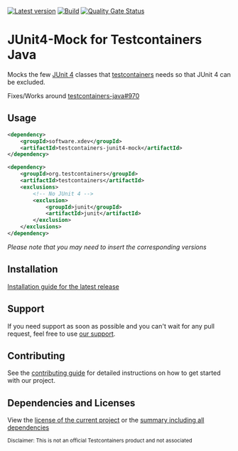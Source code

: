 [![Latest version](https://img.shields.io/maven-central/v/software.xdev/testcontainers-junit4-mock?logo=apache%20maven)](https://mvnrepository.com/artifact/software.xdev/testcontainers-junit4-mock)
[![Build](https://img.shields.io/github/actions/workflow/status/xdev-software/testcontainers-junit4-mock/check-build.yml?branch=develop)](https://github.com/xdev-software/testcontainers-junit4-mock/actions/workflows/check-build.yml?query=branch%3Adevelop)
[![Quality Gate Status](https://sonarcloud.io/api/project_badges/measure?project=xdev-software_testcontainers-junit4-mock&metric=alert_status)](https://sonarcloud.io/dashboard?id=xdev-software_testcontainers-junit4-mock)

# JUnit4-Mock for Testcontainers Java

Mocks the few [JUnit 4](https://github.com/junit-team/junit4) classes that [testcontainers](https://github.com/testcontainers/testcontainers-java) needs so that JUnit 4 can be excluded.

Fixes/Works around [testcontainers-java#970](https://github.com/testcontainers/testcontainers-java/issues/970)

## Usage
```xml
<dependency>
    <groupId>software.xdev</groupId>
    <artifactId>testcontainers-junit4-mock</artifactId>
</dependency>

<dependency>
    <groupId>org.testcontainers</groupId>
    <artifactId>testcontainers</artifactId>
    <exclusions>
        <!-- No JUnit 4 -->
        <exclusion>
            <groupId>junit</groupId>
            <artifactId>junit</artifactId>
        </exclusion>
    </exclusions>
</dependency>
```
_Please note that you may need to insert the corresponding versions_

## Installation
[Installation guide for the latest release](https://github.com/xdev-software/testcontainers-junit4-mock/releases/latest#Installation)

## Support
If you need support as soon as possible and you can't wait for any pull request, feel free to use [our support](https://xdev.software/en/services/support).

## Contributing
See the [contributing guide](./CONTRIBUTING.md) for detailed instructions on how to get started with our project.

## Dependencies and Licenses
View the [license of the current project](LICENSE) or the [summary including all dependencies](https://xdev-software.github.io/testcontainers-junit4-mock/dependencies)

<sub>Disclaimer: This is not an official Testcontainers product and not associated</sub>

